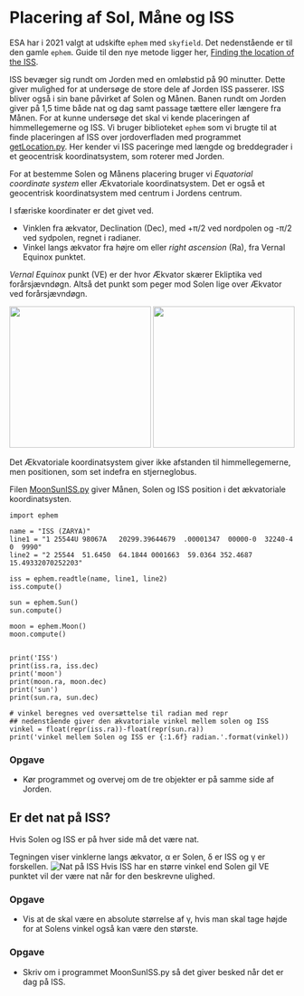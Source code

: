 # Placering af Sol, Måne og ISS
ESA har i 2021 valgt at udskifte ```ephem``` med ```skyfield```. Det nedenstående er til den gamle ```ephem```. Guide til den nye metode ligger her, [Finding the location of the ISS](https://projects.raspberrypi.org/en/projects/code-for-your-astro-pi-mission-space-lab-experiment/4).


ISS bevæger sig rundt om Jorden med en omløbstid på 90 minutter. Dette giver mulighed for at undersøge de store dele af Jorden ISS passerer. ISS bliver også i sin bane påvirket af Solen og Månen. Banen rundt om Jorden giver på 1,5 time både nat og dag samt passage tættere eller længere fra Månen. For at kunne undersøge det skal vi kende placeringen af himmellegemerne og ISS. Vi bruger biblioteket ```ephem``` som vi brugte til at finde placeringen af ISS over jordoverfladen med programmet [getLocation.py](/pythonFiler/getLocation.py). Her kender vi ISS paceringe med længde og breddegrader i et geocentrisk koordinatsystem, som roterer med Jorden.

For at bestemme Solen og Månens placering bruger vi *Equatorial coordinate system* eller Ækvatoriale koordinatsystem. Det er også et geocentrisk koordinatsystem med centrum i Jordens centrum.

I sfæriske koordinater er det givet ved.
* Vinklen fra ækvator, Declination (Dec), med +&pi;/2 ved nordpolen og -&pi;/2 ved sydpolen, regnet i radianer.
* Vinkel langs ækvator fra højre om eller *right ascension* (Ra), fra Vernal Equinox punktet.

*Vernal Equinox* punkt (VE) er der hvor Ækvator skærer Ekliptika ved forårsjævndøgn. Altså det punkt som peger mod Solen lige over Ækvator ved forårsjævndøgn.
<p float="center">
  <img src="/materiale/billeder/ECS.png" width="250"> <img src="/materiale/billeder/Heliocentric_rectangular_ecliptic.png" width="250">
</p>


Det Ækvatoriale koordinatsystem giver ikke afstanden til himmellegemerne, men positionen, som set indefra en stjerneglobus.


Filen [MoonSunISS.py](/pythonFiler/MoonSunISS.py) giver Månen, Solen og ISS position i det ækvatoriale koordinatsysten.

```
import ephem

name = "ISS (ZARYA)"
line1 = "1 25544U 98067A   20299.39644679  .00001347  00000-0  32240-4 0  9990"
line2 = "2 25544  51.6450  64.1844 0001663  59.0364 352.4687 15.49332070252203"

iss = ephem.readtle(name, line1, line2)
iss.compute()

sun = ephem.Sun()
sun.compute()

moon = ephem.Moon()
moon.compute()


print('ISS')
print(iss.ra, iss.dec)
print('moon')
print(moon.ra, moon.dec)
print('sun')
print(sun.ra, sun.dec)

# vinkel beregnes ved oversættelse til radian med repr
## nedenstående giver den ækvatoriale vinkel mellem solen og ISS
vinkel = float(repr(iss.ra))-float(repr(sun.ra))
print('vinkel mellem Solen og ISS er {:1.6f} radian.'.format(vinkel))
```

### Opgave
* Kør programmet og overvej om de tre objekter er på samme side af Jorden.

## Er det nat på ISS?
Hvis Solen og ISS er på hver side må det være nat.

Tegningen viser vinklerne langs ækvator, &alpha; er Solen, &delta; er ISS og &gamma; er forskellen.
![Nat på ISS](/materiale/billeder/nat.png)
Hvis ISS har en større vinkel end Solen gil VE punktet vil der være nat når for den beskrevne ulighed.

### Opgave
* Vis at de skal være en absolute størrelse af &gamma;, hvis man skal tage højde for at Solens vinkel også kan være den største.

### Opgave
* Skriv om i programmet MoonSunISS.py så det giver besked når det er dag på ISS.
